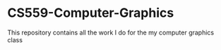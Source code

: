# CS559-Computer-Graphics
This repository contains all the work I do for the my computer graphics class
